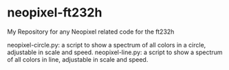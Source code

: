 # neopixel-ft232h
My Repository for any Neopixel related code for the ft232h

neopixel-circle.py: a script to show a spectrum of all colors in a circle, adjustable in scale and speed.
neopixel-line.py: a script to show a spectrum of all colors in line, adjustable in scale and speed.
